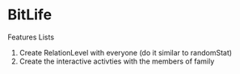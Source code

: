 # BitLife

Features Lists
1. Create RelationLevel with everyone (do it similar to randomStat)
2. Create the interactive activties with the members of family
    
